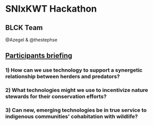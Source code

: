 # SNIxKWT Hackathon

## BLCK Team

@Azegel & @thestephse

## [Participants briefing](https://docs.google.com/presentation/d/1VLqtiZAZAbd1shTh0gsjylLx4jwKxX6t3hGPZLfiCYE/edit#slide=id.gfc8cd0c195_0_129)

### 1) How can we use technology to support a synergetic relationship between herders and predators?
### 2) What technologies might we use to incentivize nature stewards for their conservation efforts?
### 3) Can new, emerging technologies be in true service to indigenous communities' cohabitation with wildlife?

